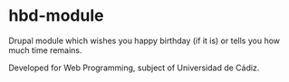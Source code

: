 # hbd-module
Drupal module which wishes you happy birthday (if it is) or tells you how much time remains.

Developed for Web Programming, subject of Universidad de Cádiz.

